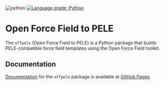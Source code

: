 ![python](https://img.shields.io/badge/python-3.6%2C%203.7-blue.svg)
[![Language grade: Python](https://img.shields.io/lgtm/grade/python/g/martimunicoy/offpele.svg?logo=lgtm&logoWidth=18)](https://lgtm.com/projects/g/martimunicoy/offpele/context:python)


# Open Force Field to PELE
The `offpele` (Open Force Field to PELE) is a Python package that builds PELE-compatible force field templates using the Open Force Field toolkit.

## Documentation
[Documentation](https://martimunicoy.github.io/offpele) for the `offpele` package is available at [GitHub Pages](https://martimunicoy.github.io/offpele).
